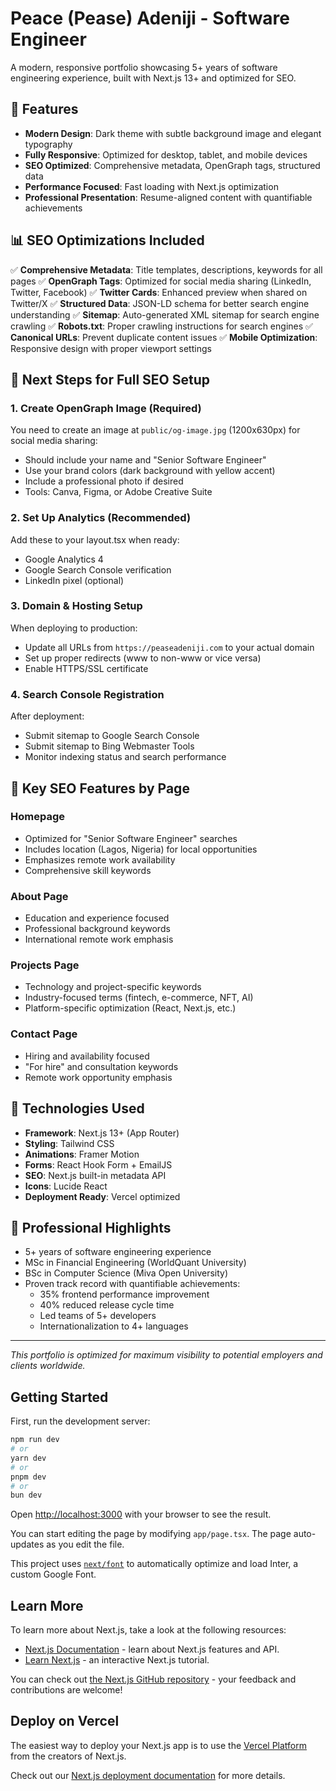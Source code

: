 # Peace (Pease) Adeniji - Software Engineer

A modern, responsive portfolio showcasing 5+ years of software engineering experience, built with Next.js 13+ and optimized for SEO.

## 🚀 Features

- **Modern Design**: Dark theme with subtle background image and elegant typography
- **Fully Responsive**: Optimized for desktop, tablet, and mobile devices
- **SEO Optimized**: Comprehensive metadata, OpenGraph tags, structured data
- **Performance Focused**: Fast loading with Next.js optimization
- **Professional Presentation**: Resume-aligned content with quantifiable achievements

## 📊 SEO Optimizations Included

✅ **Comprehensive Metadata**: Title templates, descriptions, keywords for all pages
✅ **OpenGraph Tags**: Optimized for social media sharing (LinkedIn, Twitter, Facebook)
✅ **Twitter Cards**: Enhanced preview when shared on Twitter/X
✅ **Structured Data**: JSON-LD schema for better search engine understanding
✅ **Sitemap**: Auto-generated XML sitemap for search engine crawling
✅ **Robots.txt**: Proper crawling instructions for search engines
✅ **Canonical URLs**: Prevent duplicate content issues
✅ **Mobile Optimization**: Responsive design with proper viewport settings

## 🔧 Next Steps for Full SEO Setup

### 1. Create OpenGraph Image (Required)

You need to create an image at `public/og-image.jpg` (1200x630px) for social media sharing:

- Should include your name and "Senior Software Engineer"
- Use your brand colors (dark background with yellow accent)
- Include a professional photo if desired
- Tools: Canva, Figma, or Adobe Creative Suite

### 2. Set Up Analytics (Recommended)

Add these to your layout.tsx when ready:

- Google Analytics 4
- Google Search Console verification
- LinkedIn pixel (optional)

### 3. Domain & Hosting Setup

When deploying to production:

- Update all URLs from `https://peaseadeniji.com` to your actual domain
- Set up proper redirects (www to non-www or vice versa)
- Enable HTTPS/SSL certificate

### 4. Search Console Registration

After deployment:

- Submit sitemap to Google Search Console
- Submit sitemap to Bing Webmaster Tools
- Monitor indexing status and search performance

## 🎯 Key SEO Features by Page

### Homepage

- Optimized for "Senior Software Engineer" searches
- Includes location (Lagos, Nigeria) for local opportunities
- Emphasizes remote work availability
- Comprehensive skill keywords

### About Page

- Education and experience focused
- Professional background keywords
- International remote work emphasis

### Projects Page

- Technology and project-specific keywords
- Industry-focused terms (fintech, e-commerce, NFT, AI)
- Platform-specific optimization (React, Next.js, etc.)

### Contact Page

- Hiring and availability focused
- "For hire" and consultation keywords
- Remote work opportunity emphasis

## 📱 Technologies Used

- **Framework**: Next.js 13+ (App Router)
- **Styling**: Tailwind CSS
- **Animations**: Framer Motion
- **Forms**: React Hook Form + EmailJS
- **SEO**: Next.js built-in metadata API
- **Icons**: Lucide React
- **Deployment Ready**: Vercel optimized

## 🌟 Professional Highlights

- 5+ years of software engineering experience
- MSc in Financial Engineering (WorldQuant University)
- BSc in Computer Science (Miva Open University)
- Proven track record with quantifiable achievements:
  - 35% frontend performance improvement
  - 40% reduced release cycle time
  - Led teams of 5+ developers
  - Internationalization to 4+ languages

---

_This portfolio is optimized for maximum visibility to potential employers and clients worldwide._

## Getting Started

First, run the development server:

```bash
npm run dev
# or
yarn dev
# or
pnpm dev
# or
bun dev
```

Open [http://localhost:3000](http://localhost:3000) with your browser to see the result.

You can start editing the page by modifying `app/page.tsx`. The page auto-updates as you edit the file.

This project uses [`next/font`](https://nextjs.org/docs/basic-features/font-optimization) to automatically optimize and load Inter, a custom Google Font.

## Learn More

To learn more about Next.js, take a look at the following resources:

- [Next.js Documentation](https://nextjs.org/docs) - learn about Next.js features and API.
- [Learn Next.js](https://nextjs.org/learn) - an interactive Next.js tutorial.

You can check out [the Next.js GitHub repository](https://github.com/vercel/next.js/) - your feedback and contributions are welcome!

## Deploy on Vercel

The easiest way to deploy your Next.js app is to use the [Vercel Platform](https://vercel.com/new?utm_medium=default-template&filter=next.js&utm_source=create-next-app&utm_campaign=create-next-app-readme) from the creators of Next.js.

Check out our [Next.js deployment documentation](https://nextjs.org/docs/deployment) for more details.
